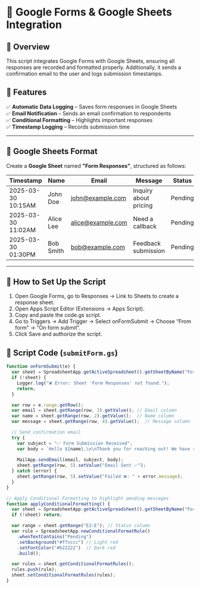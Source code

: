 # 📝 Google Forms & Google Sheets Integration  

## 🚀 Overview  
This script integrates Google Forms with Google Sheets, ensuring all responses are recorded and formatted properly. Additionally, it sends a confirmation email to the user and logs submission timestamps.  

## 🔹 Features  
✅ **Automatic Data Logging** – Saves form responses in Google Sheets  
✅ **Email Notification** – Sends an email confirmation to respondents  
✅ **Conditional Formatting** – Highlights important responses  
✅ **Timestamp Logging** – Records submission time  

---

## 📑 Google Sheets Format  

Create a **Google Sheet** named **"Form Responses"**, structured as follows:  

| Timestamp           | Name      | Email               | Message        | Status  |
|---------------------|----------|--------------------|---------------|---------|
| 2025-03-30 10:15AM | John Doe  | john@example.com   | Inquiry about pricing | Pending |
| 2025-03-30 11:02AM | Alice Lee | alice@example.com  | Need a callback | Pending |
| 2025-03-30 01:30PM | Bob Smith | bob@example.com    | Feedback submission | Pending |

---

## 📅 How to Set Up the Script

1. Open Google Forms, go to Responses → Link to Sheets to create a response sheet.
2. Open Apps Script Editor (Extensions → Apps Script).
3. Copy and paste the code.gs script.
4. Go to Triggers → Add Trigger → Select onFormSubmit → Choose “From form” → “On form submit”.
5. Click Save and authorize the script.


## 📜 Script Code (`submitForm.gs`)  

```javascript
function onFormSubmit(e) {
  var sheet = SpreadsheetApp.getActiveSpreadsheet().getSheetByName("Form Responses");
  if (!sheet) {
    Logger.log("❌ Error: Sheet 'Form Responses' not found.");
    return;
  }

  var row = e.range.getRow();
  var email = sheet.getRange(row, 3).getValue(); // Email column
  var name = sheet.getRange(row, 2).getValue();  // Name column
  var message = sheet.getRange(row, 4).getValue();  // Message column

  // Send confirmation email
  try {
    var subject = "✅ Form Submission Received";
    var body = `Hello ${name},\n\nThank you for reaching out! We have received your message: "${message}".\n\nWe will get back to you shortly.\n\nBest regards,\nYour Company`;
    
    MailApp.sendEmail(email, subject, body);
    sheet.getRange(row, 5).setValue("Email Sent ✅");
  } catch (error) {
    sheet.getRange(row, 5).setValue("Failed ❌: " + error.message);
  }
}

// Apply Conditional Formatting to highlight pending messages
function applyConditionalFormatting() {
  var sheet = SpreadsheetApp.getActiveSpreadsheet().getSheetByName("Form Responses");
  if (!sheet) return;

  var range = sheet.getRange("E2:E"); // Status column
  var rule = SpreadsheetApp.newConditionalFormatRule()
    .whenTextContains("Pending")
    .setBackground("#ffcccc") // Light red
    .setFontColor("#b22222")  // Dark red
    .build();

  var rules = sheet.getConditionalFormatRules();
  rules.push(rule);
  sheet.setConditionalFormatRules(rules);
}